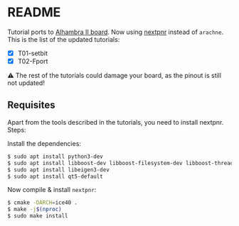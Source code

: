 # README

Tutorial ports to [Alhambra II board](https://alhambrabits.com/alhambra/). Now using [nextpnr](https://github.com/YosysHQ/nextpnr) instead of `arachne`. This is the list of the updated tutorials:

  - [x] T01-setbit
  - [x] T02-Fport

:warning: The rest of the tutorials could damage your board, as the pinout is still not updated!

## Requisites

Apart from the tools described in the tutorials, you need to install nextpnr. Steps:

Install the dependencies:

```bash
$ sudo apt install python3-dev
$ sudo apt install libboost-dev libboost-filesystem-dev libboost-thread-dev libboost-program-options-dev libboost-python-dev libboost-iostreams-dev libboost-dev
$ sudo apt install libeigen3-dev
$ sudo apt install qt5-default
```

Now compile & install `nextpnr`:

```bash
$ cmake -DARCH=ice40 .
$ make -j$(nproc)
$ sudo make install
```
